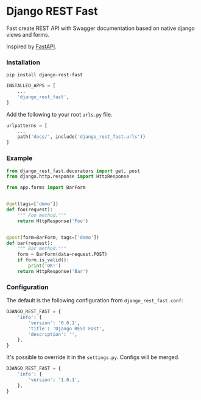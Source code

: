 # Django REST Fast
Fast create REST API with Swagger documentation based on native django views and forms.

Inspired by [FastAPI](https://fastapi.tiangolo.com/).

### Installation
```shell
pip install django-rest-fast
```

```python
INSTALLED_APPS = [
    ...
    'django_rest_fast',
]
```

Add the following to your root `urls.py` file.
```python
urlpatterns = [
    ...
    path('docs/', include('django_rest_fast.urls'))
]
```

### Example
```python
from django_rest_fast.decorators import get, post
from django.http.response import HttpResponse

from app.forms import BarForm


@get(tags=['demo'])
def foo(request):
    """ Foo method."""
    return HttpResponse('Foo')


@post(form=BarForm, tags=['demo'])
def bar(request):
    """ Bar method."""
    form = BarForm(data=request.POST)
    if form.is_valid():
        print('OK!')
    return HttpResponse('Bar')
```

### Configuration
The default is the following configuration from `django_rest_fast.conf`:
```python
DJANGO_REST_FAST = {
    'info': {
        'version': '0.0.1',
        'title': 'Django REST Fast',
        'description': '',
    },
}
```
It's possible to override it in the `settings.py`. Configs will be merged.
```python
DJANGO_REST_FAST = {
    'info': {
        'version': '1.0.1',
    },
}
```